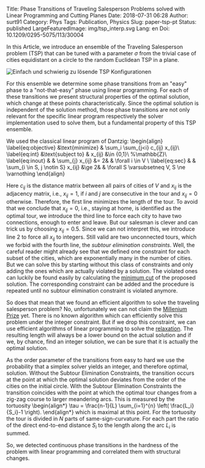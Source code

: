 Title: Phase Transitions of Traveling Salesperson Problems solved with Linear Programming and Cutting Planes
Date: 2018-07-31 06:28
Author: surt91
Category: Phys
Tags: Publication, Physics
Slug: paper-tsp-pt
Status: published
LargeFeaturedImage: img/tsp_interp.svg
Lang: en
Doi: 10.1209/0295-5075/113/30004

In this Article, we introduce an ensemble of the Traveling Salesperson problem (TSP)
that can be tuned with a parameter $\sigma$ from the trivial case of cities
equidistant on a circle to the random Euclidean TSP in a plane.

![Einfach und schwierig zu lösende TSP Konfigurationen]({filename}/img/tsp_interp.svg)

For this ensemble we determine some phase transitions from an "easy" phase to
a "not-that-easy" phase using linear programming. For each of these transitions
we present structural properties of the optimal solution, which change at these
points characteristically. Since the optimal solution is independent of the
solution method, those phase transitions are not only relevant for the specific
linear program respectively the solver implementation used to solve them, but
a fundamental property of this TSP ensemble.

We used the classical linear program of Dantzig:
\begin{align}
    \label{eq:objective}
    &\text{minimize}     &  \sum_i \sum_{j<i} c_{ij} x_{ij}\\
    \label{eq:int}
    &\text{subject to}   &  x_{ij}                                &\in \{0,1\}\\ %\mathbb{Z}\\
    \label{eq:inout}
    &                    &  \sum_{j} x_{ij}                       &= 2&            & \forall i \in V \\
    \label{eq:sec}
    &                    &  \sum_{i \in S, j \notin S} x_{ij}     &\ge 2&          & \forall S \varsubsetneq V, S \ne \varnothing
\end{align}

Here $c_{ij}$ is the distance matrix between all pairs of cities
of $V$ and $x_{ij}$ is the adjacency matrix, i.e., $x_{ij} = 1$,
if $i$ and $j$ are consecutive in the tour and $x_{ij} = 0$ otherwise.
Therefore, the first line minimizes the length of the tour.
To avoid that we conclude that $x_{ij} = 0$, i.e., staying at home,
is identified as the optimal tour, we introduce the third line to
force each city to have two connections, enough to enter and leave.
But our salesman is clever and can trick us by choosing
$x_{ij} = 0.5$. Since we can not interpret this, we introduce line 2
to force all $x_{ij}$ to integers.
Still valid are two unconnected tours, which we forbid with
the fourth line, the *subtour elimination constraints*.
Well, the careful reader might already see that we defined
one constraint for each subset of the cities, which are exponentially
many in the number of cities. But we can solve this by starting
without this class of constraints and only adding the ones which
are actually violated by a solution. The violated ones can luckily
be found easily by calculating the [minimum cut](https://en.wikipedia.org/wiki/Minimum_cut) of the proposed solution. The corresponding
constraint can be added and the procedure is repeated until no
subtour elimination constraint is violated anymore.

So does that mean that we found an efficient algorithm to solve
the traveling salesperson problem? No, unfortunately we can not
claim the [Millenium Prize](https://en.wikipedia.org/wiki/Millennium_Prize_Problems#P_versus_NP) yet. There is no known
algorithm which can efficiently solve this problem under the
integer constraint.
But if we drop this constraint, we can use efficient algorithms
of linear programming to solve the
[relaxation](https://en.wikipedia.org/wiki/Linear_programming_relaxation). The resulting length will always
be a lower bound on the actual solution and if we, by chance, find
an integer solution, we can be sure that it is actually the
optimal solution.

As the order parameter of the transitions from easy to hard we use the probability that a simplex
solver yields an integer, and therefore optimal, solution. Without  the Subtour Elimination Constraints,
the transition occurs at the point at which the optimal solution deviates
from the order of the cities on the initial circle. With the Subtour
Elimination Constraints the transition coincides with the point at which
the optimal tour changes from a zig-zag course to larger meandering arcs.
This is measured by the tortuosity
\begin{align*}
    \tau = \frac{n-1}{L} \sum_{i=1}^{n} \left( \frac{L_i}{S_i}-1 \right).
\end{align*}
which is maximal at this point. For the tortuosity the tour is divided in $N$
parts of same-sign-curvature. For each part the ratio of the direct end-to-end
distance $S_i$ to the length along the arc $L_i$ is summed.

So, we detected continuous phase transitions in the hardness
of the problem with linear programming and correlated them
with structural changes.
